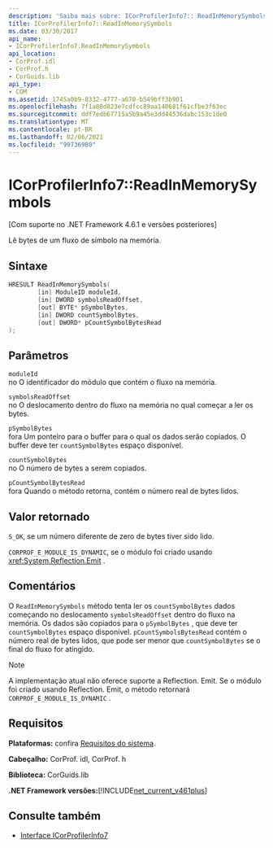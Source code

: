 ```yaml
---
description: 'Saiba mais sobre: ICorProfilerInfo7:: ReadInMemorySymbols'
title: ICorProfilerInfo7::ReadInMemorySymbols
ms.date: 03/30/2017
api_name:
- ICorProfilerInfo7.ReadInMemorySymbols
api_location:
- CorProf.idl
- CorProf.h
- CorGuids.lib
api_type:
- COM
ms.assetid: 1745a0b9-8332-4777-a670-b549bff3b901
ms.openlocfilehash: 7f1a88d823e7cdfcc89aa140681f61cfbe3f63ec
ms.sourcegitcommit: ddf7edb67715a5b9a45e3dd44536dabc153c1de0
ms.translationtype: MT
ms.contentlocale: pt-BR
ms.lasthandoff: 02/06/2021
ms.locfileid: "99736980"
---
```

# <a name="icorprofilerinfo7readinmemorysymbols"></a>ICorProfilerInfo7::ReadInMemorySymbols

[Com suporte no .NET Framework 4.6.1 e versões posteriores]  
  
 Lê bytes de um fluxo de símbolo na memória.  
  
## <a name="syntax"></a>Sintaxe  
  
```cpp  
HRESULT ReadInMemorySymbols(  
        [in] ModuleID moduleId,  
        [in] DWORD symbolsReadOffset,  
        [out] BYTE* pSymbolBytes,  
        [in] DWORD countSymbolBytes,  
        [out] DWORD* pCountSymbolBytesRead  
);  
```  
  
## <a name="parameters"></a>Parâmetros  

 `moduleId`  
 no O identificador do módulo que contém o fluxo na memória.  
  
 `symbolsReadOffset`  
 no O deslocamento dentro do fluxo na memória no qual começar a ler os bytes.  
  
 `pSymbolBytes`  
 fora Um ponteiro para o buffer para o qual os dados serão copiados. O buffer deve ter `countSymbolBytes` espaço disponível.  
  
 `countSymbolBytes`  
 no O número de bytes a serem copiados.  
  
 `pCountSymbolBytesRead`  
 fora Quando o método retorna, contém o número real de bytes lidos.  
  
## <a name="return-value"></a>Valor retornado  

 `S_OK`, se um número diferente de zero de bytes tiver sido lido.  
  
 `CORPROF_E_MODULE_IS_DYNAMIC`, se o módulo foi criado usando <xref:System.Reflection.Emit> .  
  
## <a name="remarks"></a>Comentários  

 O `ReadInMemorySymbols` método tenta ler os `countSymbolBytes` dados começando no deslocamento      `symbolsReadOffset` dentro do fluxo na memória. Os dados são copiados para o `pSymbolBytes` , que deve ter `countSymbolBytes` espaço disponível.     `pCountSymbolsBytesRead` contém o número real de bytes lidos, que pode ser menor que `countSymbolBytes` se o final do fluxo for atingido.  
  
> [!NOTE]
> A implementação atual não oferece suporte a Reflection. Emit. Se o módulo foi criado usando Reflection. Emit, o método retornará `CORPROF_E_MODULE_IS_DYNAMIC` .  
  
## <a name="requirements"></a>Requisitos  

 **Plataformas:** confira [Requisitos do sistema](../../get-started/system-requirements.md).  
  
 **Cabeçalho:** CorProf. idl, CorProf. h  
  
 **Biblioteca:** CorGuids.lib  
  
 **.NET Framework versões:**[!INCLUDE[net_current_v461plus](../../../../includes/net-current-v461plus-md.md)]  
  
## <a name="see-also"></a>Consulte também

- [Interface ICorProfilerInfo7](icorprofilerinfo7-interface.md)
